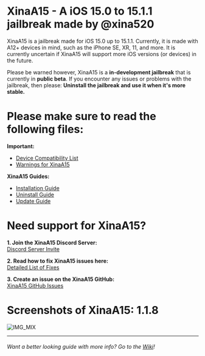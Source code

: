 # XinaA15 - A iOS 15.0 to 15.1.1 jailbreak made by @xina520
XinaA15 is a jailbreak made for iOS 15.0 up to 15.1.1. Currently, it is made with A12+ devices in mind, such as the iPhone SE, XR, 11, and more. It is currently uncertain if XinaA15 will support more iOS versions (or devices) in the future.

Please be warned however, XinaA15 is a **in-development jailbreak** that is currently in **public beta**. If you encounter any issues or problems with the jailbreak, then please: **Uninstall the jailbreak and use it when it's more stable.**

# Please make sure to read the following files:
**Important:**
- [Device Compatibility List](https://github.com/NotDarkn/XinaA15/blob/wiki/Compatibility)
- [Warnings for XinaA15](https://github.com/NotDarkn/XinaA15/blob/wiki/Warnings)

**XinaA15 Guides:**
- [Installation Guide](https://github.com/NotDarkn/XinaA15/blob/main/-INSTALL.md)
- [Uninstall Guide](https://github.com/NotDarkn/XinaA15/blob/main/-REMOVE.md)
- [Update Guide](https://github.com/NotDarkn/XinaA15/blob/main/-UPDATE.md)

# Need support for XinaA15?

**1. Join the XinaA15 Discord Server:<br>**
[Discord Server Invite](https://discord.gg/xina-a15)

**2. Read how to fix XinaA15 issues here:<br>**
[Detailed List of Fixes](https://github.com/NotDarkn/XinaA15/wiki/Fixes)

**3. Create an issue on the XinaA15 GitHub:<br>**
[XinaA15 GitHub Issues](https://github.com/jacksight/xina520_official_jailbreak/issues)

# Screenshots of XinaA15: 1.1.8
![IMG_MIX](https://user-images.githubusercontent.com/73033672/224593228-a0b5de43-4fb3-4722-af5c-8a450ef0f256.PNG)
***
###### Want a better looking guide with more info? Go to the [Wiki](https://github.com/NotDarkn/XinaA15/wiki)!
